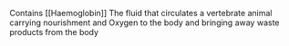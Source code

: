 Contains [[Haemoglobin]]
The fluid that circulates a vertebrate animal carrying nourishment and Oxygen to the body and bringing away waste products from the body